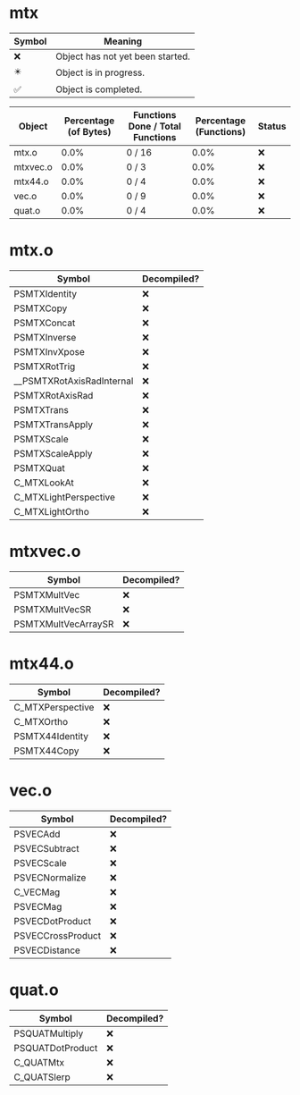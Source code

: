 # mtx
| Symbol | Meaning 
| ------------- | ------------- 
| :x: | Object has not yet been started. 
| :eight_pointed_black_star: | Object is in progress. 
| :white_check_mark: | Object is completed. 


| Object | Percentage (of Bytes) | Functions Done / Total Functions | Percentage (Functions) | Status 
| ------------- | ------------- | ------------- | ------------- | ------------- 
| mtx.o | 0.0% | 0 / 16 | 0.0% | :x: 
| mtxvec.o | 0.0% | 0 / 3 | 0.0% | :x: 
| mtx44.o | 0.0% | 0 / 4 | 0.0% | :x: 
| vec.o | 0.0% | 0 / 9 | 0.0% | :x: 
| quat.o | 0.0% | 0 / 4 | 0.0% | :x: 


# mtx.o
| Symbol | Decompiled? |
| ------------- | ------------- |
| PSMTXIdentity | :x: |
| PSMTXCopy | :x: |
| PSMTXConcat | :x: |
| PSMTXInverse | :x: |
| PSMTXInvXpose | :x: |
| PSMTXRotTrig | :x: |
| __PSMTXRotAxisRadInternal | :x: |
| PSMTXRotAxisRad | :x: |
| PSMTXTrans | :x: |
| PSMTXTransApply | :x: |
| PSMTXScale | :x: |
| PSMTXScaleApply | :x: |
| PSMTXQuat | :x: |
| C_MTXLookAt | :x: |
| C_MTXLightPerspective | :x: |
| C_MTXLightOrtho | :x: |


# mtxvec.o
| Symbol | Decompiled? |
| ------------- | ------------- |
| PSMTXMultVec | :x: |
| PSMTXMultVecSR | :x: |
| PSMTXMultVecArraySR | :x: |


# mtx44.o
| Symbol | Decompiled? |
| ------------- | ------------- |
| C_MTXPerspective | :x: |
| C_MTXOrtho | :x: |
| PSMTX44Identity | :x: |
| PSMTX44Copy | :x: |


# vec.o
| Symbol | Decompiled? |
| ------------- | ------------- |
| PSVECAdd | :x: |
| PSVECSubtract | :x: |
| PSVECScale | :x: |
| PSVECNormalize | :x: |
| C_VECMag | :x: |
| PSVECMag | :x: |
| PSVECDotProduct | :x: |
| PSVECCrossProduct | :x: |
| PSVECDistance | :x: |


# quat.o
| Symbol | Decompiled? |
| ------------- | ------------- |
| PSQUATMultiply | :x: |
| PSQUATDotProduct | :x: |
| C_QUATMtx | :x: |
| C_QUATSlerp | :x: |


